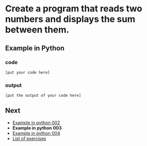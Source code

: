 # Create a program that reads two numbers and displays the sum between them.

## Example in Python

### code

``` python
[put your code here]
```

### output

```
[put the output of your code here]
```

## Next

- [Example in python 002](../../002/python)
- **Example in python 003**
- [Example in python 004](../../004/python)
- [List of exercises](../..)
